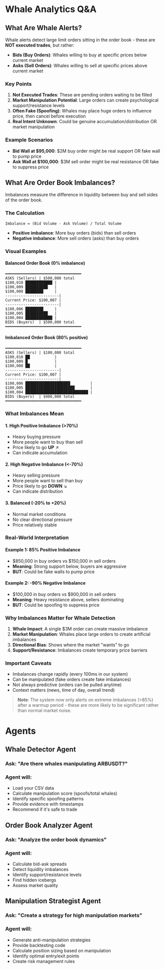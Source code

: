 # Whale Analytics Q&A

## What Are Whale Alerts?

Whale alerts detect large limit orders sitting in the order book - these are **NOT executed trades**, but rather:

- **Bids (Buy Orders)**: Whales willing to buy at specific prices below current market
- **Asks (Sell Orders)**: Whales willing to sell at specific prices above current market

### Key Points

1. **Not Executed Trades**: These are pending orders waiting to be filled
2. **Market Manipulation Potential**: Large orders can create psychological support/resistance levels
3. **Often Fake (Spoofing)**: Whales may place huge orders to influence price, then cancel before execution
4. **Real Intent Unknown**: Could be genuine accumulation/distribution OR market manipulation

### Example Scenarios

- **Bid Wall at $95,000**: $2M buy order might be real support OR fake wall to pump price
- **Ask Wall at $100,000**: $3M sell order might be real resistance OR fake to suppress price

## What Are Order Book Imbalances?

Imbalances measure the difference in liquidity between buy and sell sides of the order book.

### The Calculation

```
Imbalance = (Bid Volume - Ask Volume) / Total Volume
```

- **Positive imbalance**: More buy orders (bids) than sell orders
- **Negative imbalance**: More sell orders (asks) than buy orders

### Visual Examples

#### Balanced Order Book (0% imbalance)

```
━━━━━━━━━━━━━━━━━━━━━━━━━━━━━━━━━━
ASKS (Sellers) | $500,000 total
$100,010 ████████████ |
$100,009 ██████████   |
$100,008 ████████     |
------------------------|
Current Price: $100,007 |
------------------------|
$100,006 ████████     |
$100,005 ██████████   |
$100,004 ████████████ |
BIDS (Buyers)  | $500,000 total
━━━━━━━━━━━━━━━━━━━━━━━━━━━━━━━━━━
```

#### Imbalanced Order Book (80% positive)

```
━━━━━━━━━━━━━━━━━━━━━━━━━━━━━━━━━━
ASKS (Sellers) | $100,000 total
$100,010 ██           |
$100,009 █            |
$100,008 ██           |
------------------------|
Current Price: $100,007 |
------------------------|
$100,006 ████████████████████         |
$100,005 ██████████████████████       |
$100,004 ████████████████████████████ |
BIDS (Buyers)  | $900,000 total
━━━━━━━━━━━━━━━━━━━━━━━━━━━━━━━━━━
```

### What Imbalances Mean

#### 1. High Positive Imbalance (>70%)

- Heavy buying pressure
- More people want to buy than sell
- Price likely to go **UP** ↗️
- Can indicate accumulation

#### 2. High Negative Imbalance (<-70%)

- Heavy selling pressure
- More people want to sell than buy
- Price likely to go **DOWN** ↘️
- Can indicate distribution

#### 3. Balanced (-20% to +20%)

- Normal market conditions
- No clear directional pressure
- Price relatively stable

### Real-World Interpretation

#### Example 1: 85% Positive Imbalance

- $850,000 in buy orders vs $150,000 in sell orders
- **Meaning**: Strong support below, buyers are aggressive
- **BUT**: Could be fake walls to pump price

#### Example 2: -90% Negative Imbalance

- $100,000 in buy orders vs $900,000 in sell orders
- **Meaning**: Heavy resistance above, sellers dominating
- **BUT**: Could be spoofing to suppress price

### Why Imbalances Matter for Whale Detection

1. **Whale Impact**: A single $3M order can create massive imbalance
2. **Market Manipulation**: Whales place large orders to create artificial imbalances
3. **Directional Bias**: Shows where the market "wants" to go
4. **Support/Resistance**: Imbalances create temporary price barriers

### Important Caveats

- Imbalances change rapidly (every 100ms in our system)
- Can be manipulated (fake orders create fake imbalances)
- Not always predictive (orders can be pulled anytime)
- Context matters (news, time of day, overall trend)

> **Note**: The system now only alerts on extreme imbalances (>85%) after a warmup period - these are more likely to be significant rather than normal market noise.

# Agents

## Whale Detector Agent

### Ask: "Are there whales manipulating ARBUSDT?"

### Agent will:

- Load your CSV data
- Calculate manipulation score (spoofs/total whales)
- Identify specific spoofing patterns
- Provide evidence with timestamps
- Recommend if it's safe to trade

## Order Book Analyzer Agent

### Ask: "Analyze the order book dynamics"

### Agent will:

- Calculate bid-ask spreads
- Detect liquidity imbalances
- Identify support/resistance levels
- Find hidden icebergs
- Assess market quality

## Manipulation Strategist Agent

### Ask: "Create a strategy for high manipulation markets"

### Agent will:

- Generate anti-manipulation strategies
- Provide backtesting code
- Calculate position sizing based on manipulation
- Identify optimal entry/exit points
- Create risk management rules
